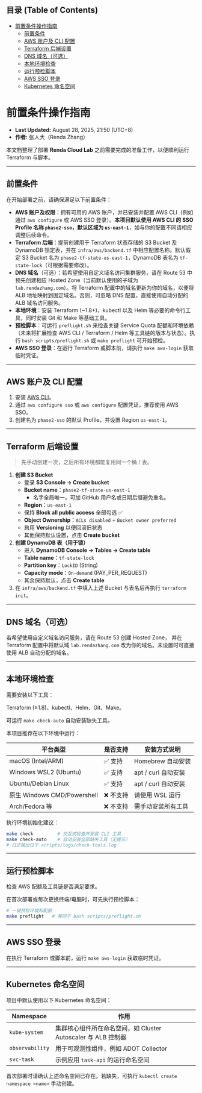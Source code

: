 <!-- START doctoc generated TOC please keep comment here to allow auto update -->
<!-- DON'T EDIT THIS SECTION, INSTEAD RE-RUN doctoc TO UPDATE -->
## 目录 (Table of Contents)

- [前置条件操作指南](#%E5%89%8D%E7%BD%AE%E6%9D%A1%E4%BB%B6%E6%93%8D%E4%BD%9C%E6%8C%87%E5%8D%97)
  - [前置条件](#%E5%89%8D%E7%BD%AE%E6%9D%A1%E4%BB%B6)
  - [AWS 账户及 CLI 配置](#aws-%E8%B4%A6%E6%88%B7%E5%8F%8A-cli-%E9%85%8D%E7%BD%AE)
  - [Terraform 后端设置](#terraform-%E5%90%8E%E7%AB%AF%E8%AE%BE%E7%BD%AE)
  - [DNS 域名（可选）](#dns-%E5%9F%9F%E5%90%8D%E5%8F%AF%E9%80%89)
  - [本地环境检查](#%E6%9C%AC%E5%9C%B0%E7%8E%AF%E5%A2%83%E6%A3%80%E6%9F%A5)
  - [运行预检脚本](#%E8%BF%90%E8%A1%8C%E9%A2%84%E6%A3%80%E8%84%9A%E6%9C%AC)
  - [AWS SSO 登录](#aws-sso-%E7%99%BB%E5%BD%95)
  - [Kubernetes 命名空间](#kubernetes-%E5%91%BD%E5%90%8D%E7%A9%BA%E9%97%B4)

<!-- END doctoc generated TOC please keep comment here to allow auto update -->

# 前置条件操作指南

- **Last Updated:** August 28, 2025, 21:50 (UTC+8)
- **作者:** 张人大（Renda Zhang）

本文档整理了部署 **Renda Cloud Lab** 之前需要完成的准备工作，以便顺利运行 Terraform 与脚本。

---

## 前置条件

在开始部署之前，请确保满足以下前置条件：

- **AWS 账户及权限**：拥有可用的 AWS 账户，并已安装并配置 AWS CLI（例如通过 `aws configure` 或 AWS SSO 登录）。**本项目默认使用 AWS CLI 的 SSO Profile 名称 `phase2-sso`，默认区域为 `us-east-1`**，如与你的配置不同请相应调整后续命令。
- **Terraform 后端**：提前创建用于 Terraform 状态存储的 S3 Bucket 及 DynamoDB 锁定表，并在 `infra/aws/backend.tf` 中相应配置名称。默认假定 S3 Bucket 名为 `phase2-tf-state-us-east-1`，DynamoDB 表名为 `tf-state-lock`（可根据需要修改）。
- **DNS 域名**（可选）：若希望使用自定义域名访问集群服务，请在 Route 53 中预先创建相应 Hosted Zone（当前默认使用的子域为 `lab.rendazhang.com`）。将 Terraform 配置中的域名更新为你的域名，以便将 ALB 地址映射到固定域名。否则，可忽略 DNS 配置，直接使用自动分配的 ALB 域名访问服务。
- **本地环境**：安装 Terraform (~1.8+)、kubectl 以及 Helm 等必要的命令行工具，同时安装 Git 和 Make 等基础工具。
- **预检脚本**：可运行 `preflight.sh` 来检查关键 Service Quota 配额和环境依赖（未来将扩展检查 AWS CLI / Terraform / Helm 等工具链的版本与状态）。执行 `bash scripts/preflight.sh` 或 `make preflight` 可开始预检。
- **AWS SSO 登录**：在运行 Terraform 或脚本前，请执行 `make aws-login` 获取临时凭证。

---

## AWS 账户及 CLI 配置

1. 安装 [AWS CLI](https://docs.aws.amazon.com/cli/latest/userguide/getting-started-install.html)。
2. 通过 `aws configure sso` 或 `aws configure` 配置凭证，推荐使用 AWS SSO。
3. 创建名为 `phase2-sso` 的默认 Profile，并设置 Region `us-east-1`。

---

## Terraform 后端设置

> 先手动创建一次，之后所有环境都能复用同一个桶 / 表。

1. **创建 S3 Bucket**
   - 登录 **S3 Console → Create bucket**
   - **Bucket name**：`phase2-tf-state-us-east-1`
     * 名字全局唯一，可加 GitHub 用户名或日期后缀避免重名。
   - **Region**：`us-east-1`
   - 保持 **Block all public access** 全部勾选 ✅
   - **Object Ownership**：`ACLs disabled` + `Bucket owner preferred`
   - 启用 **Versioning** 以便回滚旧状态
   - 其他保持默认设置，点击 **Create bucket**
2. **创建 DynamoDB 表（用于锁）**
   - 进入 **DynamoDB Console → Tables → Create table**
   - **Table name**：`tf-state-lock`
   - **Partition key**：`LockID` (String)
   - **Capacity mode**：`On-demand` (PAY_PER_REQUEST)
   - 其余保持默认，点击 **Create table**
3. 在 `infra/aws/backend.tf` 中填入上述 Bucket 与表名后再执行 `terraform init`。

---

## DNS 域名（可选）

若希望使用自定义域名访问服务，请在 Route 53 创建 Hosted Zone，
并在 Terraform 配置中将默认域 `lab.rendazhang.com` 改为你的域名。未设置时可直接使用 ALB 自动分配的域名。

---

## 本地环境检查

需要安装以下工具：

Terraform (≥1.8)、kubectl、Helm、Git、Make。

可运行 `make check-auto` 自动安装缺失工具。

本项目推荐在以下环境中运行：

| 平台类型 | 是否支持 | 安装方式说明 |
| ------------------------- | ---------- | --------------- |
| macOS (Intel/ARM) | ✅ 支持 | Homebrew 自动安装 |
| Windows WSL2 (Ubuntu) | ✅ 支持 | apt / curl 自动安装 |
| Ubuntu/Debian Linux | ✅ 支持 | apt / curl 自动安装 |
| 原生 Windows CMD/Powershell | ❌ 不支持 | 请使用 WSL 运行 |
| Arch/Fedora 等 | ❌ 不支持 | 需手动安装所有工具 |

执行环境初始化建议：

```bash
make check         # 交互式检查并安装 CLI 工具
make check-auto    # 自动安装全部缺失工具（无提示）
# 日志输出位于 scripts/logs/check-tools.log
```

---

## 运行预检脚本

检查 AWS 配额及工具链是否满足要求。

在首次部署或每次更换终端/电脑时，可先执行预检脚本：

```bash
# 一键预检环境和配额
make preflight   # 等同于 bash scripts/preflight.sh
```

---

## AWS SSO 登录

在执行 Terraform 或脚本前，运行 `make aws-login` 获取临时凭证。

---

## Kubernetes 命名空间

项目中默认使用以下 Kubernetes 命名空间：

| Namespace     | 作用                                                         |
| ------------- | ------------------------------------------------------------ |
| `kube-system` | 集群核心组件所在命名空间，如 Cluster Autoscaler 与 ALB 控制器 |
| `observability` | 用于可观测性组件，例如 ADOT Collector                      |
| `svc-task`    | 示例应用 `task-api` 的运行命名空间                            |

首次部署时请确认上述命名空间已存在。若缺失，可执行 `kubectl create namespace <name>` 手动创建。
